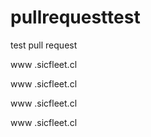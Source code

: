 # pullrequesttest
test pull request


www
.sicfleet.cl

www
.sicfleet.cl

www
.sicfleet.cl


www
.sicfleet.cl